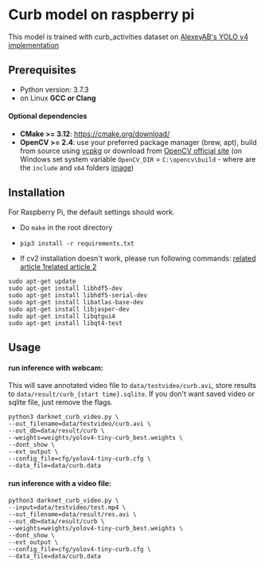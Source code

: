 # Curb model on raspberry pi

This model is trained with curb_activities dataset on [AlexeyAB's YOLO v4 implementation](https://github.com/AlexeyAB/darknet)

## Prerequisites

* Python version: 3.7.3
* on Linux **GCC or Clang**

#### Optional dependencies
* **CMake >= 3.12**: https://cmake.org/download/
* **OpenCV >= 2.4**: use your preferred package manager (brew, apt), build from source using [vcpkg](https://github.com/Microsoft/vcpkg) or download from [OpenCV official site](https://opencv.org/releases.html) (on Windows set system variable `OpenCV_DIR` = `C:\opencv\build` - where are the `include` and `x64` folders [image](https://user-images.githubusercontent.com/4096485/53249516-5130f480-36c9-11e9-8238-a6e82e48c6f2.png))


## Installation

For Raspberry Pi, the default settings should work.

* Do `make` in the root directory

* `pip3 install -r requirements.txt`

* If cv2 installation doesn't work, please run following commands: [related article 1](https://www.raspberrypi.org/forums/viewtopic.php?t=232294)[related article 2](https://www.pyimagesearch.com/2018/09/19/pip-install-opencv/)
```
sudo apt-get update
sudo apt-get install libhdf5-dev
sudo apt-get install libhdf5-serial-dev
sudo apt-get install libatlas-base-dev
sudo apt-get install libjasper-dev 
sudo apt-get install libqtgui4 
sudo apt-get install libqt4-test
```

## Usage

#### run inference with webcam:

This will save annotated video file to `data/testvideo/curb.avi`, store results to `data/result/curb_{start time}.sqlite`. If you don't want saved video or sqlite file, just remove the flags.

```
python3 darknet_curb_video.py \
--out_filename=data/testvideo/curb.avi \
--out_db=data/result/curb \
--weights=weights/yolov4-tiny-curb_best.weights \
--dont_show \
--ext_output \
--config_file=cfg/yolov4-tiny-curb.cfg \
--data_file=data/curb.data
```

#### run inference with a video file:

```
python3 darknet_curb_video.py \
--input=data/testvideo/test.mp4 \
--out_filename=data/result/res.avi \
--out_db=data/result/curb \
--weights=weights/yolov4-tiny-curb_best.weights \
--dont_show \
--ext_output \
--config_file=cfg/yolov4-tiny-curb.cfg \
--data_file=data/curb.data
```
